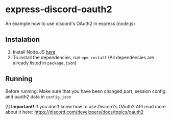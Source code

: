 # express-discord-oauth2
An example how to use discord's OAuth2 in express (node.js)

## Instalation
1. Install Node.JS [here](https://nodejs.org/)
2. To install the dependencies, run `npm install` (All dependencies are already listed in `package.json`)

## Running
Before running: Make sure that you have been changed port, session config and oauth2 data in `config.json`

[!] **Important!** If you don't know how to use Discord's OAuth2 API read more about it here: https://discord.com/developers/docs/topics/oauth2
